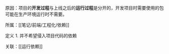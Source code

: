 原因：项目的**开发过程**与上线之后的**运行过程**是分开的，开发项目时需要使用的包可能在生产环境运行时不需要。

所属：[[笔记/前端/工程化/依赖]] 

定义
	1. 并不希望侵入项目代码的依赖

关联：[[运行依赖]] 